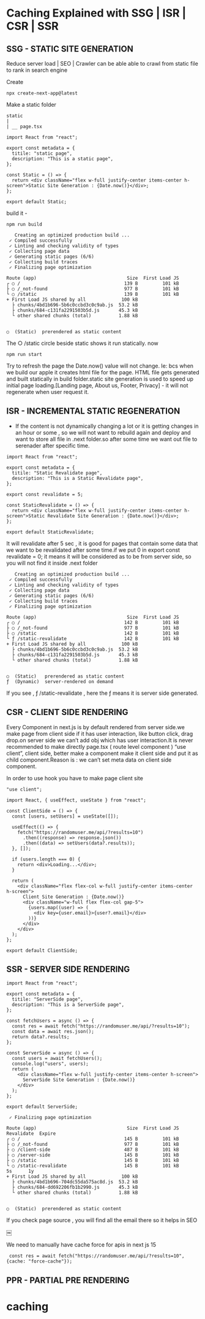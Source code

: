 # Caching Explained with SSG | ISR | CSR | SSR

## SSG - STATIC SITE GENERATION

Reduce server load | SEO | Crawler can be able able to crawl from static file to rank in search engine

Create 
```
npx create-next-app@latest
```

Make a static folder 

```
static 
| 
| __ page.tsx
```

```
import React from "react";

export const metadata = {
  titile: "static page",
  description: "This is a static page",
};

const Static = () => {
  return <div className="flex w-full justify-center items-center h-screen">Static Site Generation : {Date.now()}</div>;
};

export default Static;
```

build it -  
```
npm run build
```


```
   Creating an optimized production build ...
 ✓ Compiled successfully
 ✓ Linting and checking validity of types    
 ✓ Collecting page data    
 ✓ Generating static pages (6/6)
 ✓ Collecting build traces    
 ✓ Finalizing page optimization    

Route (app)                                 Size  First Load JS    
┌ ○ /                                      139 B         101 kB
├ ○ /_not-found                            977 B         101 kB
└ ○ /static                                139 B         101 kB
+ First Load JS shared by all             100 kB
  ├ chunks/4bd1b696-5b6c0ccbd3c0c9ab.js  53.2 kB
  ├ chunks/684-c131fa2291503b5d.js       45.3 kB
  └ other shared chunks (total)          1.88 kB


○  (Static)  prerendered as static content
```

The  ○ /static  circle beside static shows it run statically. now
```
npm run start
```

Try to refresh the page the Date.now() value will not change. Ie: bcs when we build our apple it creates html file for the page. HTML file gets generated and built statically in build folder.static site generation is used to speed up initial page loading.[Landing page, About us, Footer, Privacy] - it will not regenerate when user request it.

## ISR - INCREMENTAL STATIC REGENERATION


- If the content is not dynamically changing a lot or it is getting changes in an hour or some , so we will not want to rebuild again and deploy and want to store all file in .next folder.so after some time we want out file to serenader after specific time.

```
import React from "react";

export const metadata = {
  titile: "Static Revalidate page",
  description: "This is a Static Revalidate page",
};

export const revalidate = 5;

const StaticRevalidate = () => {
  return <div className="flex w-full justify-center items-center h-screen">Static Revalidate Site Generation : {Date.now()}</div>;
};

export default StaticRevalidate;
```



It will revalidate after 5 sec , it is good for pages that contain some data that we want to be revalidated after some time.if we put 0 in  export const revalidate = 0; it means it will be considered as to be from server side, so you will not find it inside .next folder

```
   Creating an optimized production build ...
 ✓ Compiled successfully
 ✓ Linting and checking validity of types    
 ✓ Collecting page data    
 ✓ Generating static pages (6/6)
 ✓ Collecting build traces    
 ✓ Finalizing page optimization    

Route (app)                                 Size  First Load JS    
┌ ○ /                                      142 B         101 kB
├ ○ /_not-found                            977 B         101 kB
├ ○ /static                                142 B         101 kB
└ ƒ /static-revalidate                     142 B         101 kB
+ First Load JS shared by all             100 kB
  ├ chunks/4bd1b696-5b6c0ccbd3c0c9ab.js  53.2 kB
  ├ chunks/684-c131fa2291503b5d.js       45.3 kB
  └ other shared chunks (total)          1.88 kB


○  (Static)   prerendered as static content
ƒ  (Dynamic)  server-rendered on demand
```

If you see ,  ƒ /static-revalidate   , here the  ƒ means it is server side generated.

## CSR - CLIENT SIDE RENDERING

Every Component in next.js is by default rendered from  server side.we make page from client side if it has user interaction, like button click, drag drop.on server side we can’t add obj which has user interaction.It is never recommended to make directly page.tsx ( route level component ) “use client”, client side, better make a component make it client side and put it as child component.Reason is : we  can’t set meta data on client side component.

In order to use hook you have to make page client site

```
"use client";

import React, { useEffect, useState } from "react";

const ClientSide = () => {
  const [users, setUsers] = useState([]);

  useEffect(() => {
    fetch("https://randomuser.me/api/?results=10")
      .then((response) => response.json())
      .then((data) => setUsers(data?.results));
  }, []);

  if (users.length === 0) {
    return <div>Loading...</div>;
  }

  return (
    <div className="flex flex-col w-full justify-center items-center h-screen">
      Client Site Generation : {Date.now()}
      <div className="w-full flex flex-col gap-5">
        {users.map((user) => (
          <div key={user.email}>{user?.email}</div>
        ))}
      </div>
    </div>
  );
};

export default ClientSide;
```


## SSR - SERVER SIDE RENDERING

```
import React from "react";

export const metadata = {
  titile: "ServerSide page",
  description: "This is a ServerSide page",
};

const fetchUsers = async () => {
  const res = await fetch("https://randomuser.me/api/?results=10");
  const data = await res.json();
  return data?.results;
};

const ServerSide = async () => {
  const users = await fetchUsers();
  console.log("users", users);  
  return (
    <div className="flex w-full justify-center items-center h-screen">
      ServerSide Site Generation : {Date.now()}
    </div>
  );
};

export default ServerSide;
```

```
 ✓ Finalizing page optimization    

Route (app)                                 Size  First Load JS  Revalidate  Expire
┌ ○ /                                      145 B         101 kB
├ ○ /_not-found                            977 B         101 kB
├ ○ /client-side                           487 B         101 kB
├ ○ /server-side                           145 B         101 kB
├ ○ /static                                145 B         101 kB
└ ○ /static-revalidate                     145 B         101 kB          5s      1y
+ First Load JS shared by all             100 kB
  ├ chunks/4bd1b696-704dc55da575ac8d.js  53.2 kB
  ├ chunks/684-dd692206fb1b2990.js       45.3 kB
  └ other shared chunks (total)          1.88 kB


○  (Static)  prerendered as static content
```

If you check page source , you will find all the email there so it helps in SEO

￼

We need to manually have cache force for apis in next js 15 

 ```
  const res = await fetch("https://randomuser.me/api/?results=10", {cache: "force-cache"});
```

## PPR - PARTIAL PRE RENDERING

# caching
